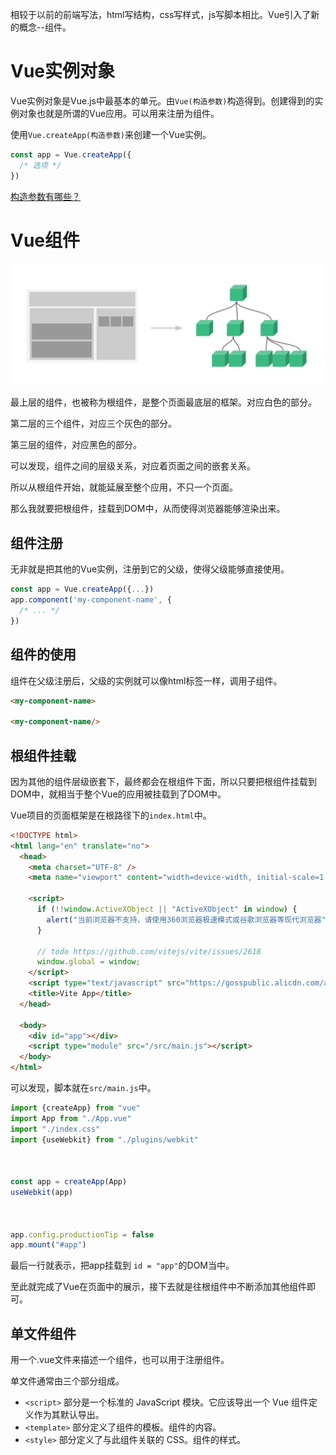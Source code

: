 相较于以前的前端写法，html写结构，css写样式，js写脚本相比。Vue引入了新的概念--组件。

# Vue实例对象

Vue实例对象是Vue.js中最基本的单元。由`Vue(构造参数)`构造得到。创建得到的实例对象也就是所谓的Vue应用。可以用来注册为组件。

使用`Vue.createApp(构造参数)`来创建一个Vue实例。
```js
const app = Vue.createApp({
  /* 选项 */
})
```

[构造参数有哪些？](Vue文档.md##构造参数)

# Vue组件

![](img/组件的组织.png)

最上层的组件，也被称为根组件，是整个页面最底层的框架。对应白色的部分。

第二层的三个组件，对应三个灰色的部分。

第三层的组件，对应黑色的部分。

可以发现，组件之间的层级关系，对应着页面之间的嵌套关系。

所以从根组件开始，就能延展至整个应用，不只一个页面。

那么我就要把根组件，挂载到DOM中，从而使得浏览器能够渲染出来。


## 组件注册

无非就是把其他的Vue实例，注册到它的父级，使得父级能够直接使用。

```js
const app = Vue.createApp({...})
app.component('my-component-name', {
  /* ... */
})
```

## 组件的使用

组件在父级注册后，父级的实例就可以像html标签一样，调用子组件。

```html
<my-component-name>
    
<my-component-name/>
```


## 根组件挂载

因为其他的组件层级嵌套下，最终都会在根组件下面，所以只要把根组件挂载到DOM中，就相当于整个Vue的应用被挂载到了DOM中。

Vue项目的页面框架是在根路径下的`index.html`中。

```html
<!DOCTYPE html>
<html lang="en" translate="no">
  <head>
    <meta charset="UTF-8" />
    <meta name="viewport" content="width=device-width, initial-scale=1.0" />

    <script>
      if (!!window.ActiveXObject || "ActiveXObject" in window) {
        alert("当前浏览器不支持，请使用360浏览器极速模式或谷歌浏览器等现代浏览器");
      }

      // todo https://github.com/vitejs/vite/issues/2618
      window.global = window;
    </script>
    <script type="text/javascript" src="https://gosspublic.alicdn.com/aliyun-oss-sdk-6.17.1.min.js"></script>
    <title>Vite App</title>
  </head>

  <body>
    <div id="app"></div>
    <script type="module" src="/src/main.js"></script>
  </body>
</html>
```

可以发现，脚本就在`src/main.js`中。

```js
import {createApp} from "vue"
import App from "./App.vue"
import "./index.css"
import {useWebkit} from "./plugins/webkit"

  

const app = createApp(App)
useWebkit(app)

  

app.config.productionTip = false
app.mount("#app")
```

最后一行就表示，把app挂载到 `id = "app"`的DOM当中。

至此就完成了Vue在页面中的展示，接下去就是往根组件中不断添加其他组件即可。

## 单文件组件

用一个.vue文件来描述一个组件，也可以用于注册组件。

单文件通常由三个部分组成。

-   `<script>` 部分是一个标准的 JavaScript 模块。它应该导出一个 Vue 组件定义作为其默认导出。
-   `<template>` 部分定义了组件的模板。组件的内容。
-   `<style>` 部分定义了与此组件关联的 CSS。组件的样式。


